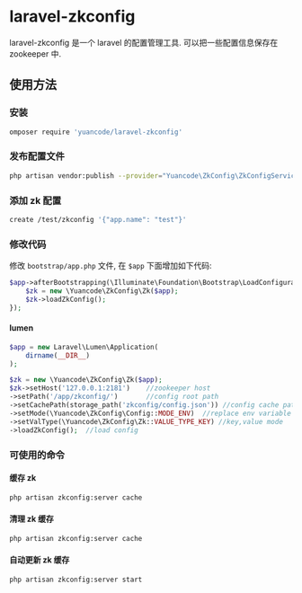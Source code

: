 laravel-zkconfig
========================================= 

laravel-zkconfig 是一个 laravel 的配置管理工具. 可以把一些配置信息保存在 zookeeper 中.

## 使用方法

### 安装

```bash
omposer require 'yuancode/laravel-zkconfig'
```

### 发布配置文件

```bash
php artisan vendor:publish --provider="Yuancode\ZkConfig\ZkConfigServiceProvider"  --tag=config
```

### 添加 zk 配置

```bash
create /test/zkconfig '{"app.name": "test"}'
```

### 修改代码

修改 `bootstrap/app.php` 文件, 在 `$app` 下面增加如下代码:

```php
$app->afterBootstrapping(\Illuminate\Foundation\Bootstrap\LoadConfiguration::class, function ($app) {
    $zk = new \Yuancode\ZkConfig\Zk($app);
    $zk->loadZkConfig();
});
```

#### lumen


```php
$app = new Laravel\Lumen\Application(
    dirname(__DIR__)
);

$zk = new \Yuancode\ZkConfig\Zk($app);
$zk->setHost('127.0.0.1:2181')    //zookeeper host
->setPath('/app/zkconfig/')       //config root path
->setCachePath(storage_path('zkconfig/config.json')) //config cache path
->setMode(\Yuancode\ZkConfig\Config::MODE_ENV)  //replace env variable
->setValType(\Yuancode\ZkConfig\Zk::VALUE_TYPE_KEY) //key,value mode
->loadZkConfig();  //load config
```

### 可使用的命令
#### 缓存 zk

```bash
php artisan zkconfig:server cache
```

#### 清理 zk 缓存

```bash
php artisan zkconfig:server cache
```

#### 自动更新 zk 缓存

```bash
php artisan zkconfig:server start
```
